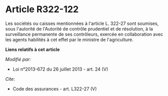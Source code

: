 # Article R322-122

Les sociétés ou caisses mentionnées à l'article L. 322-27 sont soumises, sous l'autorité de l'Autorité de contrôle prudentiel
et de résolution, à la surveillance permanente de ses contrôleurs, exercée en collaboration avec les agents habilités à cet
effet par le ministre de l'agriculture.

**Liens relatifs à cet article**

_Modifié par_:

  - Loi n°2013-672 du 26 juillet 2013 - art. 24 (V)

_Cite_:

  - Code des assurances - art. L322-27 (V)
